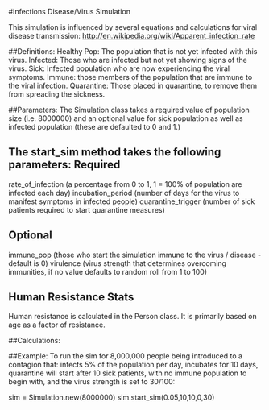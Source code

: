 #Infections Disease/Virus Simulation

This simulation is influenced by several equations and calculations for viral disease transmission:
http://en.wikipedia.org/wiki/Apparent_infection_rate

##Definitions:
Healthy Pop: The population that is not yet infected with this virus.
Infected: Those who are infected but not yet showing signs of the virus.
Sick: Infected population who are now experiencing the viral symptoms.
Immune: those members of the population that are immune to the viral infection.
Quarantine: Those placed in quarantine, to remove them from spreading the sickness.

##Parameters:
The Simulation class takes a required value of population size (i.e. 8000000) and an optional
value for sick population as well as infected population (these are defaulted to 0 and 1.)

The start_sim method takes the following parameters:
Required
--------
rate_of_infection (a percentage from 0 to 1, 1 = 100% of population are infected each day)
incubation_period (number of days for the virus to manifest symptoms in infected people)
quarantine_trigger (number of sick patients required to start quarantine measures)

Optional
--------
immune_pop (those who start the simulation immune to the virus / disease - default is 0)
virulence (virus strength that determines overcoming immunities, if no value defaults to random roll from 1 to 100)

Human Resistance Stats
----------------------
Human resistance is calculated in the Person class.  It is primarily based on age as a factor of resistance.

##Calculations:


##Example:
To run the sim for 8,000,000 people being introduced to a contagion that:
infects 5% of the population per day, incubates for 10 days, quarantine will start after 10 sick patients,
with no immune population to begin with, and the virus strength is set to 30/100:

sim = Simulation.new(8000000)
sim.start_sim(0.05,10,10,0,30)